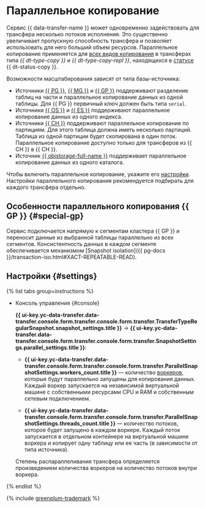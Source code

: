 # Параллельное копирование

Сервис {{ data-transfer-name }} может одновременно задействовать для трансфера несколько потоков исполнения. Это существенно увеличивает пропускную способность трансфера и позволяет использовать для него больший объем ресурсов. Параллельное копирование применяется для [всех видов копирования](transfer-lifecycle.md#copy) в трансферах типа _{{ dt-type-copy }}_ и _{{ dt-type-copy-repl }}_, находящихся в [статусе](transfer-lifecycle.md#statuses) {{ dt-status-copy }}.

Возможности масштабирования зависят от типа базы-источника:

* Источники [{{ PG }}](../operations/endpoint/source/postgresql.md), [{{ MG }}](../operations/endpoint/source/mongodb.md) и [{{ GP }}](../operations/endpoint/source/greenplum.md) поддерживают разделение таблиц на части и параллельное копирование данных из одной таблицы. Для {{ PG }} первичный ключ должен быть типа `serial`.
* Источники [{{ OS }}](../operations/endpoint/source/opensearch.md) и [{{ ES }}](../operations/endpoint/source/elasticsearch.md) поддерживают параллельное копирование данных из одного индекса.
* Источники [{{ CH }}](../operations/endpoint/source/clickhouse.md) поддерживают параллельное копирование по партициям. Для этого таблица должна иметь несколько партиций. Таблица из одной партиции будет скопирована в один поток. Параллельное копирование доступно только для трансферов из {{ CH }} в {{ CH }}.
* Источник [{{ objstorage-full-name }}](../operations/endpoint/source/object-storage.md) поддерживает параллельное копирование данных из одного каталога.

Чтобы включить параллельное копирование, укажите его [настройки](#settings). Настройки параллельного копирования рекомендуется подбирать для каждого трансфера отдельно.

## Особенности параллельного копирования {{ GP }} {#special-gp}

Сервис подключается напрямую к сегментам кластера {{ GP }} и переносит данные из выбранной таблицы параллельно из всех сегментов. Консистентность данных в каждом сегменте обеспечивается механизмом [Snapshot isolation]({{ pg-docs }}/transaction-iso.html#XACT-REPEATABLE-READ).

## Настройки {#settings}

{% list tabs group=instructions %}

- Консоль управления {#console}


  **{{ ui-key.yc-data-transfer.data-transfer.console.form.transfer.console.form.transfer.TransferTypeRegularSnapshot.snapshot_settings.title }}** → **{{ ui-key.yc-data-transfer.data-transfer.console.form.transfer.console.form.transfer.SnapshotSettings.parallel_settings.title }}**:

  * **{{ ui-key.yc-data-transfer.data-transfer.console.form.transfer.console.form.transfer.ParallelSnapshotSettings.workers_count.title }}** — количество [воркеров](index.md#worker), которые будут параллельно запущены для копирования данных. Каждый воркер запускается на независимой виртуальной машине с собственными ресурсами CPU и RAM и собственным сетевым подключением.

  * **{{ ui-key.yc-data-transfer.data-transfer.console.form.transfer.console.form.transfer.ParallelSnapshotSettings.threads_count.title }}** — количество потоков, которое будет запущено в каждом воркере. Каждый поток запускается в отдельном контейнере на виртуальной машине воркера и копирует одну таблицу или ее часть (в зависимости от типа источника).

  Степень распараллеливания трансфера определяется произведением количества воркеров на количество потоков внутри воркера.


{% endlist %}

{% include [greenplum-trademark](../../_includes/mdb/mgp/trademark.md) %}
